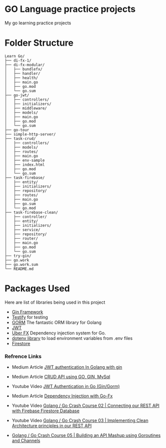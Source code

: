# GO Language practice projects 
My go learning practice projects

# Folder Structure
```
Learn Go/
├── di-fx-1/
├── di-fx-modular/
│   ├── bundlefx/   
│   ├── handler/  
│   ├── health/
│   ├── main.go
│   ├── go.mod   
│   └── go.sum
├── go-jwt/
│   ├── controllers/
│   ├── initializers/
│   ├── middleware/
│   ├── models/
│   ├── main.go
│   ├── go.mod
│   └── go.sum
├── go-tour
├── simple-http-server/
├── task-crud/
│   ├── controllers/
│   ├── models/
│   ├── routes/
│   ├── main.go
│   ├── env-sample
│   ├── index.html
│   ├── go.mod    
│   └── go.sum
├── task-firebase/
│   ├── entity/
│   ├── initializers/
│   ├── repository/
│   ├── routes/
│   ├── main.go
│   ├── go.sum
│   └── go.mod
├── task-firebase-clean/
│   ├── controller/
│   ├── entity/
│   ├── initializers/
│   ├── service/
│   ├── repository/
│   ├── router/
│   ├── main.go
│   ├── go.mod
│   └── go.sum
├── try-gin/
├── go.work
├── go.work.sum
└── README.md
```

# Packages Used
Here are list of libraries being used in this project
- [Gin Framework](https://gin-gonic.com/)
- [Testify](https://github.com/stretchr/testify) for testing
- [GORM](https://gorm.io/) The fantastic ORM library for Golang
- [JWT](https://github.com/golang-jwt/jwt)
- [Uber FX](https://uber-go.github.io/fx/) Dependency injection system for Go.
- [dotenv library](https://github.com/joho/godotenv) to load environment variables from .env files
- [Firestore](https://cloud.google.com/go/firestore)

### Refrence Links
- Medium Article [JWT authentication In Golang with gin](https://articles.wesionary.team/jwt-authentication-in-golang-with-gin-63dbc0816d55)
- Medium Article [CRUD API using GO, GIN, MySql](https://articles.wesionary.team/crud-api-using-go-d55b0ace211e)
- Youtube Video [JWT Authentication in Go (Gin/Gorm)](https://www.youtube.com/watch?v=ma7rUS_vW9M)
- Medium Article [Dependency Injection with Go-Fx](https://articles.wesionary.team/dependency-injection-with-go-fx-b698a6585cf0)

- Youtube Video [Golang / Go Crash Course 02 | Connecting our REST API with Firebase Firestore Database](https://www.youtube.com/watch?v=RHa4D6aNVpg&list=PL3eAkoh7fypqUQUQPn-bXtfiYT_ZSVKmB&index=3)

- Youtube Video [Golang / Go Crash Course 03 | Implementing Clean Architecture principles in our REST API](https://www.youtube.com/watch?v=Yg_ae0UvCv4&list=PL3eAkoh7fypqUQUQPn-bXtfiYT_ZSVKmB&index=3)

- [Golang / Go Crash Course 05 | Building an API Mashup using Goroutines and Channels](https://www.youtube.com/watch?v=dihX12GkBnc&list=PL3eAkoh7fypqUQUQPn-bXtfiYT_ZSVKmB&index=8&ab_channel=PragmaticReviews)
